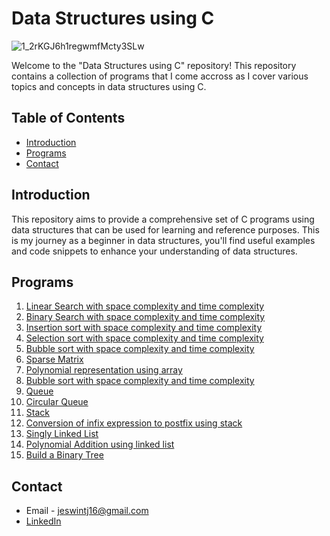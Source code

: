 # Data Structures using C

![1_2rKGJ6h1regwmfMcty3SLw](https://github.com/user-attachments/assets/0273b065-69b3-46dc-8f28-548b8143ec78)

Welcome to the "Data Structures using C" repository! This repository contains a collection of programs that I come accross as I cover various topics and concepts in data structures using C.

## Table of Contents

- [Introduction](#introduction)
- [Programs](#programs)
- [Contact](#contact)

## Introduction
This repository aims to provide a comprehensive set of C programs using data structures that can be used for learning and reference purposes. This is my journey as a beginner in data structures, you'll find useful examples and code snippets to enhance your understanding of data structures.

## Programs

1. [Linear Search with space complexity and time complexity](linearSearch.c)
2. [Binary Search with space complexity and time complexity](binarySearch.c)
3. [Insertion sort with space complexity and time complexity](InsertionSort.c)
4. [Selection sort with space complexity and time complexity](SelectionSort.c)
5. [Bubble sort with space complexity and time complexity](BubbleSort.c)
6. [Sparse Matrix](SparseMatrix.c)
7. [Polynomial representation using array](poly.c)
8. [Bubble sort with space complexity and time complexity](BubbleSort.c)
9. [Queue](queue.c)
10. [Circular Queue](CircularQueue.c)
11. [Stack](Stack.c)
12. [Conversion of infix expression to postfix using stack](InfixToPostfix.c)
13. [Singly Linked List](SinglyLinkedList.c)
14. [Polynomial Addition using linked list](PolynomialAdditionLinkedList.c)
15. [Build a Binary Tree](BinaryTreeArray.c)

## Contact

- Email - jeswintj16@gmail.com
- [LinkedIn](https://www.linkedin.com/in/jeswin-thampichan-joseph-4ba542204/)
